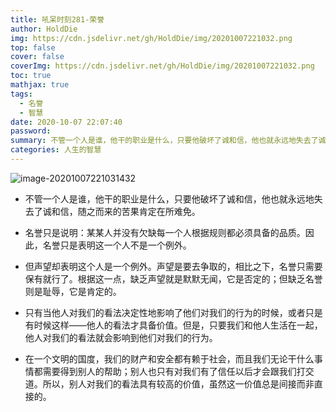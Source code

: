 ```yaml
---
title: 吼呆时刻281-荣誉
author: HoldDie
img: https://cdn.jsdelivr.net/gh/HoldDie/img/20201007221032.png
top: false
cover: false
coverImg: https://cdn.jsdelivr.net/gh/HoldDie/img/20201007221032.png
toc: true
mathjax: true
tags:
  - 名誉
  - 智慧
date: 2020-10-07 22:07:40
password:
summary: 不管一个人是谁，他干的职业是什么，只要他破坏了诚和信，他也就永远地失去了诚和信，随之而来的苦果肯定在所难免。
categories: 人生的智慧
---
```


![image-20201007221031432](https://cdn.jsdelivr.net/gh/HoldDie/img/20201007221032.png)

- 不管一个人是谁，他干的职业是什么，只要他破坏了诚和信，他也就永远地失去了诚和信，随之而来的苦果肯定在所难免。

- 名誉只是说明：某某人并没有欠缺每一个人根据规则都必须具备的品质。因此，名誉只是表明这一个人不是一个例外。

- 但声望却表明这个人是一个例外。声望是要去争取的，相比之下，名誉只需要保有就行了。根据这一点，缺乏声望就是默默无闻，它是否定的；但缺乏名誉则是耻辱，它是肯定的。

- 只有当他人对我们的看法决定性地影响了他们对我们的行为的时候，或者只是有时候这样——他人的看法才具备价值。但是，只要我们和他人生活在一起，他人对我们的看法就会影响到他们对我们的行为。

- 在一个文明的国度，我们的财产和安全都有赖于社会，而且我们无论干什么事情都需要得到别人的帮助；别人也只有对我们有了信任以后才会跟我们打交道。所以，别人对我们的看法具有较高的价值，虽然这一价值总是间接而非直接的。